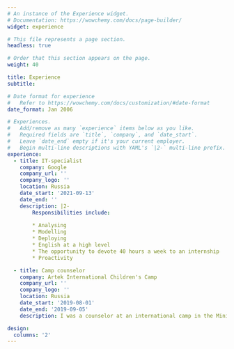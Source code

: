 ```yaml
---
# An instance of the Experience widget.
# Documentation: https://wowchemy.com/docs/page-builder/
widget: experience

# This file represents a page section.
headless: true

# Order that this section appears on the page.
weight: 40

title: Experience
subtitle:

# Date format for experience
#   Refer to https://wowchemy.com/docs/customization/#date-format
date_format: Jan 2006

# Experiences.
#   Add/remove as many `experience` items below as you like.
#   Required fields are `title`, `company`, and `date_start`.
#   Leave `date_end` empty if it's your current employer.
#   Begin multi-line descriptions with YAML's `|2-` multi-line prefix.
experience:
  - title: IT-specialist
    company: Google
    company_url: ''
    company_logo: ''
    location: Russia
    date_start: '2021-09-13'
    date_end: ''
    description: |2-
        Responsibilities include:
        
        * Analysing
        * Modelling
        * Deploying
        * English at a high level
        * The opportunity to devote 40 hours a week to an internship
        * Proactivity

  - title: Camp counselor
    company: Artek International Children's Camp
    company_url: ''
    company_logo: ''
    location: Russia
    date_start: '2019-08-01'
    date_end: '2019-09-05'
    description: I was a counselor at an international camp in the Ministry of Emergency Situations.

design:
  columns: '2'
---
```

